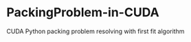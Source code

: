 PackingProblem-in-CUDA
======================

CUDA Python packing problem resolving with first fit algorithm
